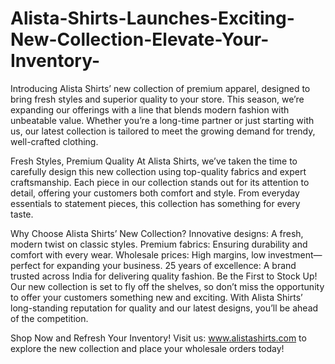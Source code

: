 # Alista-Shirts-Launches-Exciting-New-Collection-Elevate-Your-Inventory-
Introducing Alista Shirts’ new collection of premium apparel, designed to bring fresh styles and superior quality to your store. This season, we’re expanding our offerings with a line that blends modern fashion with unbeatable value. Whether you’re a long-time partner or just starting with us, our latest collection is tailored to meet the growing demand for trendy, well-crafted clothing.

Fresh Styles, Premium Quality
At Alista Shirts, we’ve taken the time to carefully design this new collection using top-quality fabrics and expert craftsmanship. Each piece in our collection stands out for its attention to detail, offering your customers both comfort and style. From everyday essentials to statement pieces, this collection has something for every taste.

Why Choose Alista Shirts’ New Collection?
Innovative designs: A fresh, modern twist on classic styles.
Premium fabrics: Ensuring durability and comfort with every wear.
Wholesale prices: High margins, low investment—perfect for expanding your business.
25 years of excellence: A brand trusted across India for delivering quality fashion.
Be the First to Stock Up!
Our new collection is set to fly off the shelves, so don’t miss the opportunity to offer your customers something new and exciting. With Alista Shirts’ long-standing reputation for quality and our latest designs, you’ll be ahead of the competition.

Shop Now and Refresh Your Inventory!
Visit us: www.alistashirts.com to explore the new collection and place your wholesale orders today!
